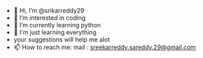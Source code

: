 - 👋 Hi, I’m @srikarreddy29
- 👀 I’m interested in coding 
- 🌱 I’m currently learning python
- 💞️ I'm just learning everything 
- your suggestions will help me alot 
- 📫 How to reach me: mail : sreekarreddy.sareddy.29@gmail.com

<!---
srikarreddy29/srikarreddy29 is a ✨ special ✨ repository because its `README.md` (this file) appears on your GitHub profile.
You can click the Preview link to take a look at your changes.
--->
